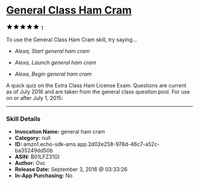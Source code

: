 # [General Class Ham Cram](http://alexa.amazon.com/#skills/amzn1.echo-sdk-ams.app.2d02e258-978d-46c7-a52c-ba35249dd50b)
![5 stars](../../images/ic_star_black_18dp_1x.png)![5 stars](../../images/ic_star_black_18dp_1x.png)![5 stars](../../images/ic_star_black_18dp_1x.png)![5 stars](../../images/ic_star_black_18dp_1x.png)![5 stars](../../images/ic_star_black_18dp_1x.png) 1

To use the General Class Ham Cram skill, try saying...

* *Alexa, Start general ham cram*

* *Alexa, Launch general ham cram*

* *Alexa, Begin general ham cram*

A quick quiz on the Extra Class Ham License Exam. Questions are current as of July 2016 and are taken from the general class question pool. For use on or after July 1, 2015:

***

### Skill Details

* **Invocation Name:** general ham cram
* **Category:** null
* **ID:** amzn1.echo-sdk-ams.app.2d02e258-978d-46c7-a52c-ba35249dd50b
* **ASIN:** B01LFZ31GI
* **Author:** Ovc
* **Release Date:** September 3, 2016 @ 03:33:26
* **In-App Purchasing:** No
